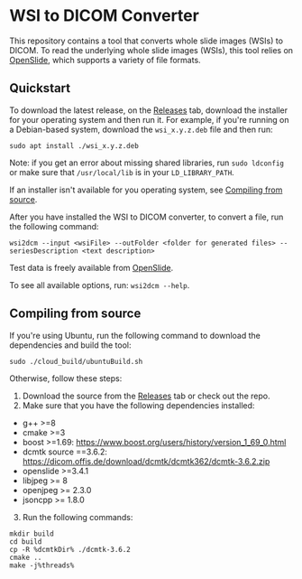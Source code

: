 # WSI to DICOM Converter

This repository contains a tool that converts whole slide images (WSIs) to DICOM. To read the underlying whole slide images (WSIs), this tool relies on [OpenSlide](https://openslide.org), which supports a variety of file formats.

## Quickstart

To download the latest release, on the [Releases](/releases) tab, download the installer for your operating system and then run it. For example, if you're running on a Debian-based system, download the `wsi_x.y.z.deb` file and then run:

```
sudo apt install ./wsi_x.y.z.deb
```

Note: if you get an error about missing shared libraries, run `sudo ldconfig` or make sure that `/usr/local/lib` is in your `LD_LIBRARY_PATH`.

If an installer isn't available for you operating system, see [Compiling from source](#compiling_from_source).

After you have installed the WSI to DICOM converter, to convert a file, run the following command:

```
wsi2dcm --input <wsiFile> --outFolder <folder for generated files> --seriesDescription <text description>
```

Test data is freely available from [OpenSlide](http://openslide.cs.cmu.edu/download/openslide-testdata/).

To see all available options, run: `wsi2dcm --help`.

## Compiling from source

If you're using Ubuntu, run the following command to download the dependencies and build the tool:


```shell
sudo ./cloud_build/ubuntuBuild.sh
```

Otherwise, follow these steps:

1. Download the source from the [Releases](/releases) tab or check out the repo.
2. Make sure that you have the following dependencies installed:

  - g++ >=8
  - cmake >=3
  - boost >=1.69: https://www.boost.org/users/history/version_1_69_0.html
  - dcmtk source ==3.6.2: https://dicom.offis.de/download/dcmtk/dcmtk362/dcmtk-3.6.2.zip
  - openslide >=3.4.1
  - libjpeg >= 8
  - openjpeg >= 2.3.0
  - jsoncpp >= 1.8.0

3. Run the following commands:

```shell
mkdir build
cd build
cp -R %dcmtkDir% ./dcmtk-3.6.2 
cmake ..
make -j%threads%
```
